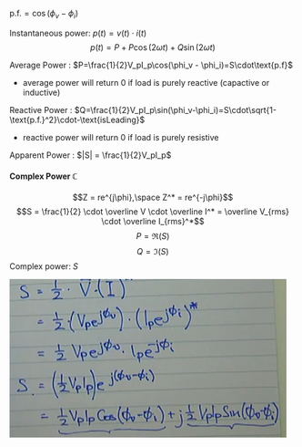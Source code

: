 $\text{p.f.} = \cos(\phi_v - \phi_i)$

Instantaneous power: $p(t) = v(t) \cdot i(t)$
$$p(t) = P + P \cos(2 \omega t) + Q \sin(2 \omega t)$$

Average Power : $P=\frac{1}{2}V_pI_p\cos(\phi_v - \phi_i)=S\cdot\text{p.f}$
- average power will return 0 if load is purely reactive (capactive or inductive)

Reactive Power : $Q=\frac{1}{2}V_pI_p\sin(\phi_v-\phi_i)=S\cdot\sqrt{1-\text{p.f.}^2}\cdot-\text{isLeading}$
- reactive power will return 0 if load is purely resistive

Apparent Power : $|S| = \frac{1}{2}V_pI_p$

#### Complex Power $\mathbb{C}$
$$Z = re^{j\phi},\space Z^* = re^{-j\phi}$$
$$S = \frac{1}{2} \cdot \overline V \cdot \overline I^* = \overline V_{rms} \cdot \overline I_{rms}^*$$
$$P = \Re(S)$$
$$Q = \Im(S)$$
Complex power: $S$

![](1653540314.png)

